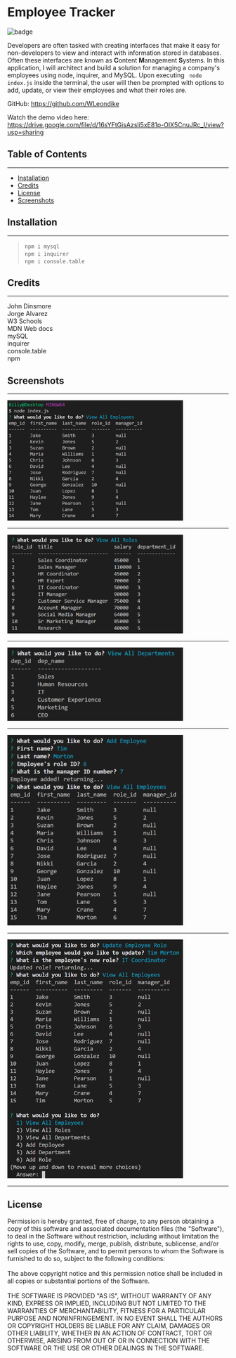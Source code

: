 # Employee Tracker

  ![badge](https://img.shields.io/badge/License-MIT-blue)

  Developers are often tasked with creating interfaces that make it easy for non-developers to view and interact with information stored in databases. Often these interfaces are known as **C**ontent **M**anagement **S**ystems. In this application, I will architect and build a solution for managing a company's employees using node, inquirer, and MySQL. Upon executing ``` node index.js``` inside the terminal, the user will then be prompted with options to add, update, or view their employees and what their roles are.

  GitHub: https://github.com/WLeondike
  
  Watch the demo video here: <br>
  https://drive.google.com/file/d/16sYFtGisAzsli5xE81p-OlX5CnuJRc_I/view?usp=sharing
  

  ## Table of Contents
  <hr>

  * [Installation](#installation)
  * [Credits](#credits)
  * [License](#license)
  * [Screenshots](#screenshots)
  

  ## Installation
  <hr>
  
  > ``` npm i mysql ``` <br> ``` npm i inquirer ``` <br> ``` npm i console.table ```
  
  
  ## Credits
  <hr>
  
  John Dinsmore <br> Jorge Alvarez <br> W3 Schools <br> MDN Web docs <br> mySQL <br> inquirer <br> console.table <br> npm
  

  ## Screenshots
  <hr>
  <img src ="./assets/images/empTable.png" width="400">
  <hr>
  <img src ="./assets/images/roleTable.png" width="400">
  <hr>
  <img src ="./assets/images/depTable.png" width="400">
  <hr>
  <img src ="./assets/images/addEmp.png" width="400">
  <hr>
  <img src ="./assets/images/updateEmp.png" width="400">
  <hr>


  ## License

  Permission is hereby granted, free of charge, to any person obtaining a copy of this software and associated documentation files (the "Software"), to deal in the Software without restriction, including without limitation the rights to use, copy, modify, merge, publish, distribute, sublicense, and/or sell copies of the Software, and to permit persons to whom the Software is furnished to do so, subject to the following conditions: <br> <br> The above copyright notice and this permission notice shall be included in all copies or substantial portions of the Software. <br> <br> THE SOFTWARE IS PROVIDED "AS IS", WITHOUT WARRANTY OF ANY KIND, EXPRESS OR IMPLIED, INCLUDING BUT NOT LIMITED TO THE WARRANTIES OF MERCHANTABILITY, FITNESS FOR A PARTICULAR PURPOSE AND NONINFRINGEMENT. IN NO EVENT SHALL THE AUTHORS OR COPYRIGHT HOLDERS BE LIABLE FOR ANY CLAIM, DAMAGES OR OTHER LIABILITY, WHETHER IN AN ACTION OF CONTRACT, TORT OR OTHERWISE, ARISING FROM OUT OF OR IN CONNECTION WITH THE SOFTWARE OR THE USE OR OTHER DEALINGS IN THE SOFTWARE.
